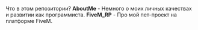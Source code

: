 Что в этом репозитории?
**AboutMe** - Немного о моих личных качествах и развитии как программиста.
**FiveM_RP** - Про мой пет-проект на платформе FiveM.
